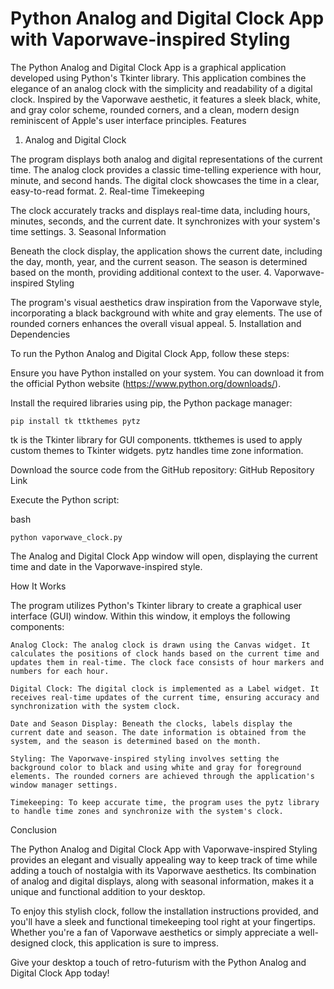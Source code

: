 # Python Analog and Digital Clock App with Vaporwave-inspired Styling
The Python Analog and Digital Clock App is a graphical application developed using Python's Tkinter library. This application combines the elegance of an analog clock with the simplicity and readability of a digital clock. Inspired by the Vaporwave aesthetic, it features a sleek black, white, and gray color scheme, rounded corners, and a clean, modern design reminiscent of Apple's user interface principles.
Features
1. Analog and Digital Clock

The program displays both analog and digital representations of the current time. The analog clock provides a classic time-telling experience with hour, minute, and second hands. The digital clock showcases the time in a clear, easy-to-read format.
2. Real-time Timekeeping

The clock accurately tracks and displays real-time data, including hours, minutes, seconds, and the current date. It synchronizes with your system's time settings.
3. Seasonal Information

Beneath the clock display, the application shows the current date, including the day, month, year, and the current season. The season is determined based on the month, providing additional context to the user.
4. Vaporwave-inspired Styling

The program's visual aesthetics draw inspiration from the Vaporwave style, incorporating a black background with white and gray elements. The use of rounded corners enhances the overall visual appeal.
5. Installation and Dependencies

To run the Python Analog and Digital Clock App, follow these steps:

  Ensure you have Python installed on your system. You can download it from the official Python website (https://www.python.org/downloads/).

  Install the required libraries using pip, the Python package manager:

`pip install tk ttkthemes pytz`

  tk is the Tkinter library for GUI components.
  ttkthemes is used to apply custom themes to Tkinter widgets.
  pytz handles time zone information.

Download the source code from the GitHub repository: GitHub Repository Link

Execute the Python script:

bash

  `python vaporwave_clock.py`

  The Analog and Digital Clock App window will open, displaying the current time and date in the Vaporwave-inspired style.

How It Works

The program utilizes Python's Tkinter library to create a graphical user interface (GUI) window. Within this window, it employs the following components:

    Analog Clock: The analog clock is drawn using the Canvas widget. It calculates the positions of clock hands based on the current time and updates them in real-time. The clock face consists of hour markers and numbers for each hour.

    Digital Clock: The digital clock is implemented as a Label widget. It receives real-time updates of the current time, ensuring accuracy and synchronization with the system clock.

    Date and Season Display: Beneath the clocks, labels display the current date and season. The date information is obtained from the system, and the season is determined based on the month.

    Styling: The Vaporwave-inspired styling involves setting the background color to black and using white and gray for foreground elements. The rounded corners are achieved through the application's window manager settings.

    Timekeeping: To keep accurate time, the program uses the pytz library to handle time zones and synchronize with the system's clock.

Conclusion

The Python Analog and Digital Clock App with Vaporwave-inspired Styling provides an elegant and visually appealing way to keep track of time while adding a touch of nostalgia with its Vaporwave aesthetics. Its combination of analog and digital displays, along with seasonal information, makes it a unique and functional addition to your desktop.

To enjoy this stylish clock, follow the installation instructions provided, and you'll have a sleek and functional timekeeping tool right at your fingertips. Whether you're a fan of Vaporwave aesthetics or simply appreciate a well-designed clock, this application is sure to impress.

Give your desktop a touch of retro-futurism with the Python Analog and Digital Clock App today!
